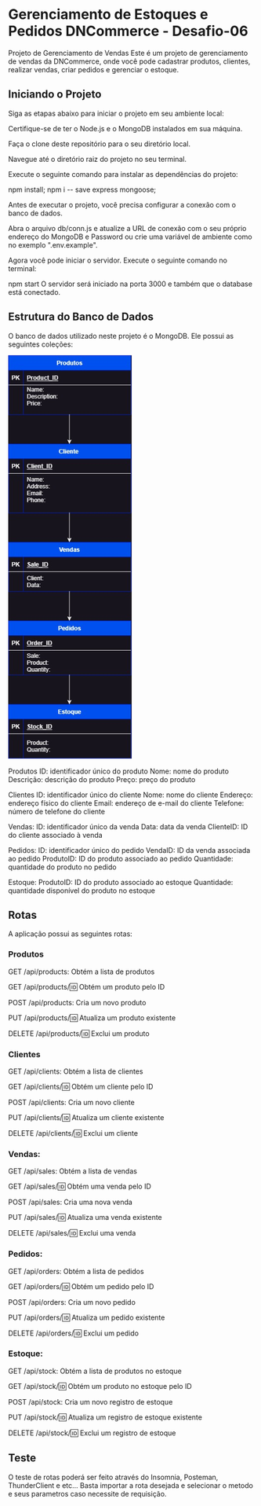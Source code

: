 
# Gerenciamento de Estoques e Pedidos DNCommerce - Desafio-06

Projeto de Gerenciamento de Vendas
Este é um projeto de gerenciamento de vendas da DNCommerce, onde você pode cadastrar produtos, clientes, realizar vendas, criar pedidos e gerenciar o estoque.

## Iniciando o Projeto
Siga as etapas abaixo para iniciar o projeto em seu ambiente local:

Certifique-se de ter o Node.js e o MongoDB instalados em sua máquina.

Faça o clone deste repositório para o seu diretório local.

Navegue até o diretório raiz do projeto no seu terminal.

Execute o seguinte comando para instalar as dependências do projeto:

npm install;
npm i -- save express mongoose;

Antes de executar o projeto, você precisa configurar a conexão com o banco de dados. 

Abra o arquivo db/conn.js e atualize a URL de conexão com o seu próprio endereço do MongoDB e Password ou crie uma variável de ambiente como no exemplo ".env.example".

Agora você pode iniciar o servidor. Execute o seguinte comando no terminal:

npm start
O servidor será iniciado na porta 3000 e também que o database está conectado. 


## Estrutura do Banco de Dados


O banco de dados utilizado neste projeto é o MongoDB. Ele possui as seguintes coleções:

![Descrição da Imagem](src/image/desafio-06-dnc.jpg)


Produtos
ID: identificador único do produto
Nome: nome do produto
Descrição: descrição do produto
Preço: preço do produto

Clientes
ID: identificador único do cliente
Nome: nome do cliente
Endereço: endereço físico do cliente
Email: endereço de e-mail do cliente
Telefone: número de telefone do cliente

Vendas:
ID: identificador único da venda
Data: data da venda
ClienteID: ID do cliente associado à venda

Pedidos:
ID: identificador único do pedido
VendaID: ID da venda associada ao pedido
ProdutoID: ID do produto associado ao pedido
Quantidade: quantidade do produto no pedido

Estoque:
ProdutoID: ID do produto associado ao estoque
Quantidade: quantidade disponível do produto no estoque

## Rotas
A aplicação possui as seguintes rotas:

### Produtos

GET /api/products: Obtém a lista de produtos

GET /api/products/:id: Obtém um produto pelo ID

POST /api/products: Cria um novo produto

PUT /api/products/:id: Atualiza um produto existente

DELETE /api/products/:id: Exclui um produto

### Clientes
GET /api/clients: Obtém a lista de clientes

GET /api/clients/:id: Obtém um cliente pelo ID

POST /api/clients: Cria um novo cliente

PUT /api/clients/:id: Atualiza um cliente existente

DELETE /api/clients/:id: Exclui um cliente

### Vendas:
GET /api/sales: Obtém a lista de vendas

GET /api/sales/:id: Obtém uma venda pelo ID

POST /api/sales: Cria uma nova venda

PUT /api/sales/:id: Atualiza uma venda existente

DELETE /api/sales/:id: Exclui uma venda

### Pedidos:
GET /api/orders: Obtém a lista de pedidos

GET /api/orders/:id: Obtém um pedido pelo ID

POST /api/orders: Cria um novo pedido

PUT /api/orders/:id: Atualiza um pedido existente

DELETE /api/orders/:id: Exclui um pedido

### Estoque:

GET /api/stock: Obtém a lista de produtos no estoque

GET /api/stock/:id: Obtém um produto no estoque pelo ID

POST /api/stock: Cria um novo registro de estoque

PUT /api/stock/:id: Atualiza um registro de estoque existente

DELETE /api/stock/:id: Exclui um registro de estoque

## Teste 

O teste de rotas poderá ser feito através do Insomnia, Posteman, ThunderClient e etc... Basta importar a rota desejada e selecionar o metodo e seus parametros caso necessite de requisição. 
